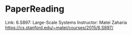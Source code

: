 # PaperReading
Link:
6.S897: Large-Scale Systems Instructor: Matei Zaharia
https://cs.stanford.edu/~matei/courses/2015/6.S897/
